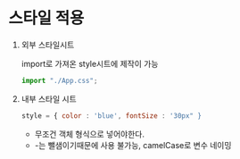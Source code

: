 # 스타일 적용

1. 외부 스타일시트

    import로 가져온 style시트에 제작이 가능

    ```jsx
    import "./App.css";
    ```

2. 내부 스타일 시트

    ```jsx
    style = { color : 'blue', fontSize : '30px" }
    ```

    - 무조건 객체 형식으로 넣어야한다.
    - -는 뺄샘이기때문에 사용 불가능, camelCase로 변수 네이밍
